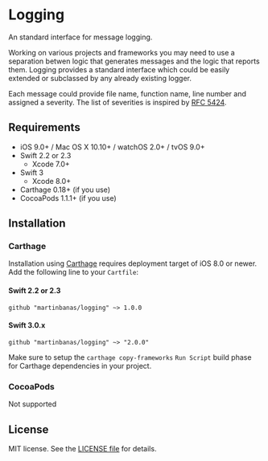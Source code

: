 Logging
========

An standard interface for message logging.

Working on various projects and frameworks you may need to use a separation betwen logic that generates messages and the logic that reports them. Logging provides a standard interface which could be easily extended or subclassed by any already existing logger.

Each message could provide file name, function name, line number and assigned a severity. The list of severities is inspired by [RFC 5424](https://tools.ietf.org/html/rfc5424).

## Requirements
- iOS 9.0+ / Mac OS X 10.10+ / watchOS 2.0+ / tvOS 9.0+
- Swift 2.2 or 2.3
  - Xcode 7.0+
- Swift 3
  - Xcode 8.0+
- Carthage 0.18+ (if you use)
- CocoaPods 1.1.1+ (if you use)

## Installation

### Carthage
Installation using [Carthage](https://github.com/Carthage/Carthage) requires deployment target of iOS 8.0 or newer.
Add the following line to your `Cartfile`:

#### Swift 2.2 or 2.3

```
github "martinbanas/logging" ~> 1.0.0
```

#### Swift 3.0.x

```
github "martinbanas/logging" ~> "2.0.0"
```

Make sure to setup the `carthage copy-frameworks` `Run Script` build phase for Carthage dependencies in your project.

### CocoaPods
Not supported

## License

MIT license. See the [LICENSE file](LICENSE.txt) for details.